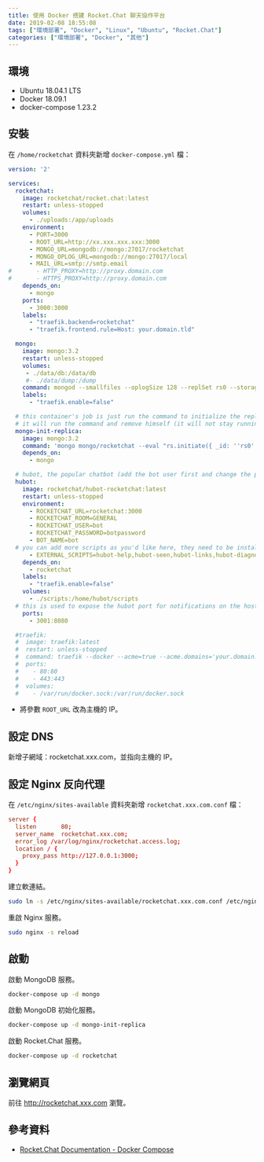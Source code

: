 ```yaml
---
title: 使用 Docker 搭建 Rocket.Chat 聊天協作平台
date: 2019-02-08 18:55:08
tags: ["環境部署", "Docker", "Linux", "Ubuntu", "Rocket.Chat"]
categories: ["環境部署", "Docker", "其他"]
---
```


## 環境

- Ubuntu 18.04.1 LTS
- Docker 18.09.1
- docker-compose 1.23.2

## 安裝

在 `/home/rocketchat` 資料夾新增 `docker-compose.yml` 檔：

```yaml
version: '2'

services:
  rocketchat:
    image: rocketchat/rocket.chat:latest
    restart: unless-stopped
    volumes:
      - ./uploads:/app/uploads
    environment:
      - PORT=3000
      - ROOT_URL=http://xx.xxx.xxx.xxx:3000
      - MONGO_URL=mongodb://mongo:27017/rocketchat
      - MONGO_OPLOG_URL=mongodb://mongo:27017/local
      - MAIL_URL=smtp://smtp.email
#       - HTTP_PROXY=http://proxy.domain.com
#       - HTTPS_PROXY=http://proxy.domain.com
    depends_on:
      - mongo
    ports:
      - 3000:3000
    labels:
      - "traefik.backend=rocketchat"
      - "traefik.frontend.rule=Host: your.domain.tld"

  mongo:
    image: mongo:3.2
    restart: unless-stopped
    volumes:
     - ./data/db:/data/db
     #- ./data/dump:/dump
    command: mongod --smallfiles --oplogSize 128 --replSet rs0 --storageEngine=mmapv1
    labels:
      - "traefik.enable=false"

  # this container's job is just run the command to initialize the replica set.
  # it will run the command and remove himself (it will not stay running)
  mongo-init-replica:
    image: mongo:3.2
    command: 'mongo mongo/rocketchat --eval "rs.initiate({ _id: ''rs0'', members: [ { _id: 0, host: ''localhost:27017'' } ]})"'
    depends_on:
      - mongo

  # hubot, the popular chatbot (add the bot user first and change the password before starting this image)
  hubot:
    image: rocketchat/hubot-rocketchat:latest
    restart: unless-stopped
    environment:
      - ROCKETCHAT_URL=rocketchat:3000
      - ROCKETCHAT_ROOM=GENERAL
      - ROCKETCHAT_USER=bot
      - ROCKETCHAT_PASSWORD=botpassword
      - BOT_NAME=bot
  # you can add more scripts as you'd like here, they need to be installable by npm
      - EXTERNAL_SCRIPTS=hubot-help,hubot-seen,hubot-links,hubot-diagnostics
    depends_on:
      - rocketchat
    labels:
      - "traefik.enable=false"
    volumes:
      - ./scripts:/home/hubot/scripts
  # this is used to expose the hubot port for notifications on the host on port 3001, e.g. for hubot-jenkins-notifier
    ports:
      - 3001:8080

  #traefik:
  #  image: traefik:latest
  #  restart: unless-stopped
  #  command: traefik --docker --acme=true --acme.domains='your.domain.tld' --acme.email='your@email.tld' --acme.entrypoint=https --acme.storagefile=acme.json --defaultentrypoints=http --defaultentrypoints=https --entryPoints='Name:http Address::80 Redirect.EntryPoint:https' --entryPoints='Name:https Address::443 TLS.Certificates:'
  #  ports:
  #    - 80:80
  #    - 443:443
  #  volumes:
  #    - /var/run/docker.sock:/var/run/docker.sock
```

- 將參數 `ROOT_URL` 改為主機的 IP。

## 設定 DNS

新增子網域：rocketchat.xxx.com，並指向主機的 IP。

## 設定 Nginx 反向代理

在 `/etc/nginx/sites-available` 資料夾新增 `rocketchat.xxx.com.conf` 檔：

```conf
server {
  listen       80;
  server_name  rocketchat.xxx.com;
  error_log /var/log/nginx/rocketchat.access.log;
  location / {
    proxy_pass http://127.0.0.1:3000;
  }
}
```

建立軟連結。

```bash
sudo ln -s /etc/nginx/sites-available/rocketchat.xxx.com.conf /etc/nginx/sites-enabled/rocketchat.xxx.com.conf
```

重啟 Nginx 服務。

```bash
sudo nginx -s reload
```

## 啟動

啟動 MongoDB 服務。

```bash
docker-compose up -d mongo
```

啟動 MongoDB 初始化服務。

```bash
docker-compose up -d mongo-init-replica
```

啟動 Rocket.Chat 服務。

```bash
docker-compose up -d rocketchat
```

## 瀏覽網頁

前往 <http://rocketchat.xxx.com> 瀏覽。

## 參考資料

- [Rocket.Chat Documentation - Docker Compose](https://rocket.chat/docs/installation/docker-containers/available-images/)
